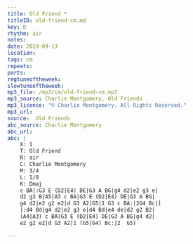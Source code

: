 ```yaml
---
title: Old Friend *
titleID: old-friend-cm.md
key: D
rhythm: air
notes:
date: 2019-09-13
location:
tags: cm
repeats:
parts:
regtuneoftheweek:
slowtuneoftheweek:
mp3_file: /mp3/cm/old-friend-cm.mp3
mp3_source: Charlie Montgomery, Old Friends
mp3_licence: "© Charlie Montgomery. All Rights Reserved."
mp3_url:
source:  Old Friends
abc_source: Charlie Montgomery
abc_url:
abc: |
    X: 1
    T: Old Friend
    R: air
    C: Charlie Montgomery
    M: 3/4
    L: 1/8
    K: Dmaj
    c BA|:G3 E (D2|E4) DE|G3 A BG|g4 d2|e2 g3 e|
    d2 g3 B|A5|A3 c BA|G3 E (D2|E4) DE|G3 A BG|
    g4 d2|e2 g2 e2|d G3 A2|G5|1 G3 c BA:|2G4 Bc|]
    |:d4 Bd|g4 d2|e2 g3 e|d4 Bd|e4 de|d2 g2 B2|
    (A4|A3) c BA|G3 E (D2|E4) DE|G3 A BG|g4 d2|
    e2 g2 e2|d G3 A2|1 (G5|G4) Bc:|2  G5)

---
```

